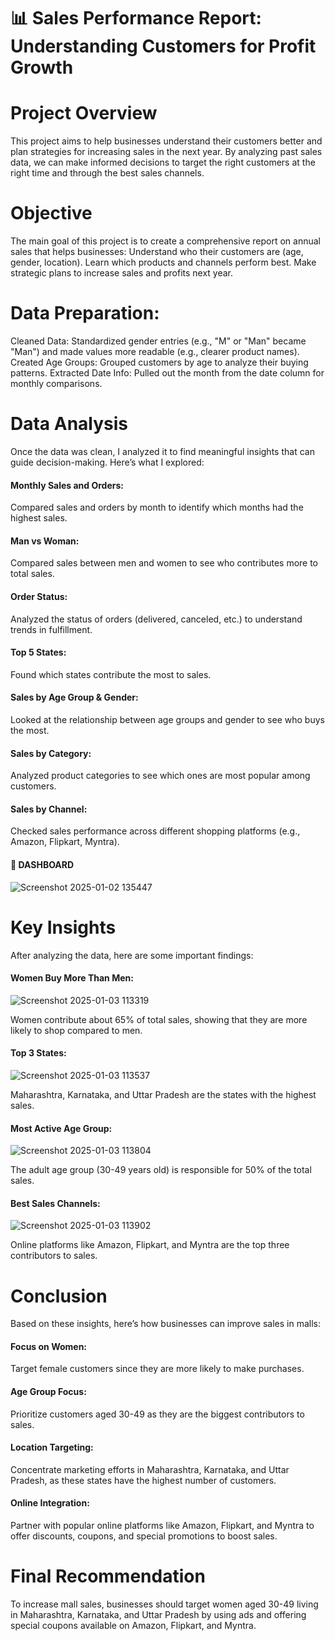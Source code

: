 # 📊 Sales Performance Report: Understanding Customers for Profit Growth

# Project Overview
This project aims to help businesses understand their customers better and plan strategies for increasing sales in the next year. By analyzing past sales data, we can make informed decisions to target the right customers at the right time and through the best sales channels.

# Objective
The main goal of this project is to create a comprehensive report on annual sales that helps businesses:
Understand who their customers are (age, gender, location).
Learn which products and channels perform best.
Make strategic plans to increase sales and profits next year.

# Data Preparation:
Cleaned Data: Standardized gender entries (e.g., "M" or "Man" became "Man") and made values more readable (e.g., clearer product names).
Created Age Groups: Grouped customers by age to analyze their buying patterns.
Extracted Date Info: Pulled out the month from the date column for monthly comparisons.

# Data Analysis
Once the data was clean, I analyzed it to find meaningful insights that can guide decision-making. Here’s what I explored:

#### Monthly Sales and Orders:
Compared sales and orders by month to identify which months had the highest sales.

#### Man vs Woman:
Compared sales between men and women to see who contributes more to total sales.

#### Order Status:
Analyzed the status of orders (delivered, canceled, etc.) to understand trends in fulfillment.

#### Top 5 States:
Found which states contribute the most to sales.

#### Sales by Age Group & Gender:
Looked at the relationship between age groups and gender to see who buys the most.

#### Sales by Category:
Analyzed product categories to see which ones are most popular among customers.

#### Sales by Channel:
Checked sales performance across different shopping platforms (e.g., Amazon, Flipkart, Myntra).

#### 🦚 DASHBOARD

![Screenshot 2025-01-02 135447](https://github.com/user-attachments/assets/43bbe638-0a9a-4922-b1b8-1a7e525d87c9)

# Key Insights
After analyzing the data, here are some important findings:

#### Women Buy More Than Men:

![Screenshot 2025-01-03 113319](https://github.com/user-attachments/assets/f8b4bd9a-1698-4736-85f6-646cb2fe8afc)

Women contribute about 65% of total sales, showing that they are more likely to shop compared to men.

#### Top 3 States:

![Screenshot 2025-01-03 113537](https://github.com/user-attachments/assets/6b00dc6d-1ab2-491c-83ce-95ee33b6a6d3)

Maharashtra, Karnataka, and Uttar Pradesh are the states with the highest sales.

#### Most Active Age Group:

![Screenshot 2025-01-03 113804](https://github.com/user-attachments/assets/a443dd82-2d72-4adb-886b-a2683b63ae0d)

The adult age group (30-49 years old) is responsible for 50% of the total sales.

#### Best Sales Channels:

![Screenshot 2025-01-03 113902](https://github.com/user-attachments/assets/00c30f87-c756-45d5-8675-216b6191ba1f)

Online platforms like Amazon, Flipkart, and Myntra are the top three contributors to sales.
# Conclusion
Based on these insights, here’s how businesses can improve sales in malls:

#### Focus on Women:
Target female customers since they are more likely to make purchases.

#### Age Group Focus:
Prioritize customers aged 30-49 as they are the biggest contributors to sales.

#### Location Targeting:
Concentrate marketing efforts in Maharashtra, Karnataka, and Uttar Pradesh, as these states have the highest number of customers.

#### Online Integration:
Partner with popular online platforms like Amazon, Flipkart, and Myntra to offer discounts, coupons, and special promotions to boost sales.

# Final Recommendation
To increase mall sales, businesses should target women aged 30-49 living in Maharashtra, Karnataka, and Uttar Pradesh by using ads and offering special coupons available on Amazon, Flipkart, and Myntra.
